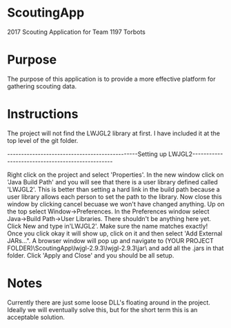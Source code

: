 # ScoutingApp
2017 Scouting Application for Team 1197 Torbots

# Purpose
The purpose of this application is to provide a more effective platform for gathering scouting data.

# Instructions
The project will not find the LWJGL2 library at first.  I have included it at the top level of the git folder.

-----------------------------------------------Setting up LWJGL2-------------------------------------------------

Right click on the project and select 'Properties'.  In the new window click on 'Java Build Path' and you will see that there is a user library defined called 'LWJGL2'.  This is better than setting a hard link in the build path because a user library allows each person to set the path to the library.  Now close this window by clicking cancel becuase we won't have changed anything.  Up on the top select Window->Preferences.  In the Preferences window select Java->Build Path->User Libraries.  There shouldn't be anything here yet.  Click New and type in'LWJGL2'.  Make sure the name matches exactly!  Once you click okay it will show up, click on it and then select 'Add External JARs...".  A browser window will pop up and navigate to (YOUR PROJECT FOLDER)\ScoutingApp\lwjgl-2.9.3\lwjgl-2.9.3\jar\ and add all the .jars in that folder.  Click 'Apply and Close' and you should be all setup.


# Notes
Currently there are just some loose DLL's floating around in the project.  Ideally we will eventually solve this, but
for the short term this is an acceptable solution.  
